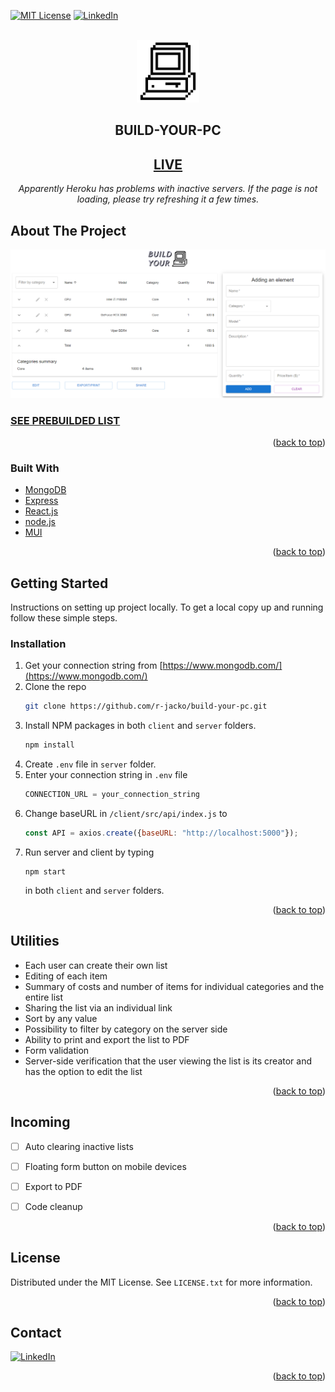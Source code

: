 <div id="top"></div>

[![MIT License][license-shield]](https://github.com/r-jacko/build-your-pc/blob/main/LICENSE.txt)
[![LinkedIn][linkedin-shield]][linkedin-url]

<br />
<div align="center">
  <a href="https://github.com/r-jacko/build-your-pc">
    <img src="images/logo.png" alt="Logo" width="100" height="100">
  </a>

  <h2>BUILD-YOUR-PC</h2>

  ## [LIVE](https://build-your-pc.netlify.app/)
  <em>Apparently Heroku has problems with inactive servers. If the page is not loading, please try refreshing it a few times.</em>
</div>

## About The Project

[![Product Name Screen Shot][product-screenshot]](https://build-your-pc.netlify.app/)

### [SEE PREBUILDED LIST](https://build-your-pc.netlify.app/09686dfff4eb4e3381f95815737032c3)

<p align="right">(<a href="#top">back to top</a>)</p>

### Built With

* [MongoDB](https://www.mongodb.com/)
* [Express](https://expressjs.com/)
* [React.js](https://reactjs.org/)
* [node.js](https://nodejs.org/)
* [MUI](https://mui.com/)

<p align="right">(<a href="#top">back to top</a>)</p>

## Getting Started

Instructions on setting up project locally.
To get a local copy up and running follow these simple steps.

### Installation

1. Get your connection string from  [https://www.mongodb.com/](https://www.mongodb.com/)
2. Clone the repo
   ```sh
   git clone https://github.com/r-jacko/build-your-pc.git
   ```
3. Install NPM packages in both `client` and `server` folders.
   ```sh
   npm install
   ```
4. Create `.env` file in `server` folder.  
5. Enter your connection string in `.env` file
   ```js
   CONNECTION_URL = your_connection_string
   ```
6. Change baseURL in `/client/src/api/index.js` to 
   ```js
   const API = axios.create({baseURL: "http://localhost:5000"});
   ```
7. Run server and client by typing 
   ```
   npm start
   ```
   in both `client` and `server` folders.

<p align="right">(<a href="#top">back to top</a>)</p>


## Utilities

- Each user can create their own list
- Editing of each item
- Summary of costs and number of items for individual categories and the entire list
- Sharing the list via an individual link
- Sort by any value
- Possibility to filter by category on the server side
- Ability to print and export the list to PDF
- Form validation
- Server-side verification that the user viewing the list is its creator and has the option to edit the list

<p align="right">(<a href="#top">back to top</a>)</p>

## Incoming

- [ ] Auto clearing inactive lists
- [ ] Floating form button on mobile devices
- [ ] Export to PDF
- [ ] Code cleanup


<p align="right">(<a href="#top">back to top</a>)</p>

## License

Distributed under the MIT License. See `LICENSE.txt` for more information.

<p align="right">(<a href="#top">back to top</a>)</p>



## Contact

[![LinkedIn][linkedin-shield]][linkedin-url]

<p align="right">(<a href="#top">back to top</a>)</p>


[license-shield]: https://img.shields.io/github/license/othneildrew/Best-README-Template.svg?style=for-the-badge
[license-url]: https://github.com/r-jacko/build-your-pc/blob/main/LICENSE.txt
[linkedin-shield]: https://img.shields.io/badge/-LinkedIn-black.svg?style=for-the-badge&logo=linkedin&colorB=555
[linkedin-url]: https://www.linkedin.com/in/jacek-roszak-892123234/
[product-screenshot]: images/page.png
